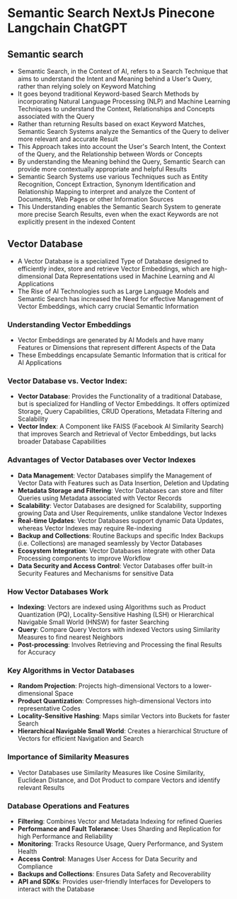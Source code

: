 # Semantic Search NextJs Pinecone Langchain ChatGPT

## Semantic search

- Semantic Search, in the Context of Al, refers to a Search Technique that aims to understand the Intent and Meaning behind a User's Query, rather than relying solely on Keyword Matching
- It goes beyond traditional Keyword-based Search Methods by incorporating Natural Language Processing (NLP) and Machine Learning Techniques to understand the Context, Relationships and Concepts associated with the Query
- Rather than returning Results based on exact Keyword Matches, Semantic Search Systems analyze the Semantics of the Query to deliver more relevant and accurate Result
- This Approach takes into account the User's Search Intent, the Context of the Query, and the Relationship between Words or Concepts
- By understanding the Meaning behind the Query, Semantic Search can provide more contextually appropriate and helpful Results
- Semantic Search Systems use various Techniques such as Entity Recognition, Concept Extraction, Synonym Identification and Relationship Mapping to interpret and analyze the Content of Documents, Web Pages or other Information Sources
- This Understanding enables the Semantic Search System to generate more precise Search Results, even when the exact Keywords are not explicitly present in the indexed Content

## Vector Database

- A Vector Database is a specialized Type of Database designed to efficiently index, store and retrieve Vector Embeddings, which are high-dimensional Data Representations used in Machine Learning and AI Applications
- The Rise of AI Technologies such as Large Language Models and Semantic Search has increased the Need for effective Management of Vector Embeddings, which carry crucial Semantic Information

### Understanding Vector Embeddings

- Vector Embeddings are generated by AI Models and have many Features or Dimensions that represent different Aspects of the Data
- These Embeddings encapsulate Semantic Information that is critical for AI Applications

### Vector Database vs. Vector Index:

- **Vector Database**: Provides the Functionality of a traditional Database, but is specialized for Handling of Vector Embeddings. It offers optimized Storage, Query Capabilities, CRUD Operations, Metadata Filtering and Scalability
- **Vector Index**: A Component like FAISS (Facebook AI Similarity Search) that improves Search and Retrieval of Vector Embeddings, but lacks broader Database Capabilities

### Advantages of Vector Databases over Vector Indexes

- **Data Management**: Vector Databases simplify the Management of Vector Data with Features such as Data Insertion, Deletion and Updating
- **Metadata Storage and Filtering**: Vector Databases can store and filter Queries using Metadata associated with Vector Records
- **Scalability**: Vector Databases are designed for Scalability, supporting growing Data and User Requirements, unlike standalone Vector Indexes
- **Real-time Updates**: Vector Databases support dynamic Data Updates, whereas Vector Indexes may require Re-indexing
- **Backup and Collections**: Routine Backups and specific Index Backups (i.e. Collections) are managed seamlessly by Vector Databases
- **Ecosystem Integration**: Vector Databases integrate with other Data Processing components to improve Workflow
- **Data Security and Access Control**: Vector Databases offer built-in Security Features and Mechanisms for sensitive Data

### How Vector Databases Work

- **Indexing**: Vectors are indexed using Algorithms such as Product Quantization (PQ), Locality-Sensitive Hashing (LSH) or Hierarchical Navigable Small World (HNSW) for faster Searching
- **Query**: Compare Query Vectors with indexed Vectors using Similarity Measures to find nearest Neighbors
- **Post-processing**: Involves Retrieving and Processing the final Results for Accuracy

### Key Algorithms in Vector Databases

- **Random Projection**: Projects high-dimensional Vectors to a lower-dimensional Space
- **Product Quantization**: Compresses high-dimensional Vectors into representative Codes
- **Locality-Sensitive Hashing**: Maps similar Vectors into Buckets for faster Search
- **Hierarchical Navigable Small World**: Creates a hierarchical Structure of Vectors for efficient Navigation and Search

### Importance of Similarity Measures

- Vector Databases use Similarity Measures like Cosine Similarity, Euclidean Distance, and Dot Product to compare Vectors and identify relevant Results

### Database Operations and Features

- **Filtering**: Combines Vector and Metadata Indexing for refined Queries
- **Performance and Fault Tolerance**: Uses Sharding and Replication for high Performance and Reliability
- **Monitoring**: Tracks Resource Usage, Query Performance, and System Health
- **Access Control**: Manages User Access for Data Security and Compliance
- **Backups and Collections**: Ensures Data Safety and Recoverability
- **API and SDKs**: Provides user-friendly Interfaces for Developers to interact with the Database
